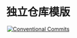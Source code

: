 <h1 align="center">独立仓库模版</h1>
<p align="center">
  <a href="https://conventionalcommits.org/" target="_blank">
    <img alt="Conventional Commits" src="https://img.shields.io/badge/Conventional%20Commits-1.0.0-yellow.svg">
  </a>
</p>
